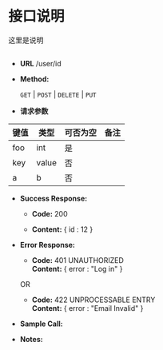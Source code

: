 # 接口说明

这里是说明

## 


* **URL**
        /user/id

* **Method:**
  
  `GET` | `POST` | `DELETE` | `PUT`
  
*  **请求参数**

**键值** | **类型** | **可否为空** | **备注**
---------|----------|--------------|---------
foo|int|是|
key|value|否|
a|b|否|

* **Success Response:**
  

  * **Code:** 200
 
  
  * **Content:** 
        { 
            id : 12 
        }
 
* **Error Response:**


  * **Code:** 401 UNAUTHORIZED <br />
    **Content:** 
        { 
            error : "Log in" 
        }

  OR

  * **Code:** 422 UNPROCESSABLE ENTRY <br />
    **Content:** 
        { 
            error : "Email Invalid" 
        }

* **Sample Call:**


* **Notes:**